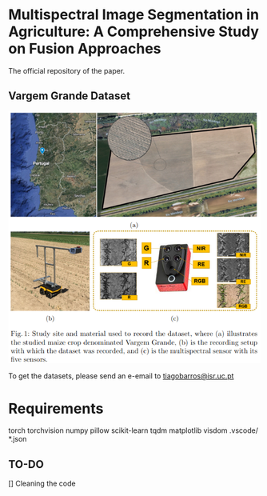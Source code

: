 # Multispectral Image Segmentation in Agriculture: A Comprehensive Study on Fusion Approaches

The official repository of the paper.

## Vargem Grande Dataset
![alt text](fig/overview.png)


To get the datasets, please send an e-email to tiagobarros@isr.uc.pt


# Requirements

torch
torchvision
numpy
pillow
scikit-learn
tqdm
matplotlib
visdom 
.vscode/
*.json

## TO-DO

[] Cleaning the code










 